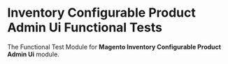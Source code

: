 # Inventory Configurable Product Admin Ui Functional Tests

The Functional Test Module for **Magento Inventory Configurable Product Admin Ui** module.
